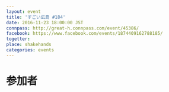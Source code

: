 ```yaml
---
layout: event
title: 'すごい広島 #184'
date: 2016-11-23 18:00:00 JST
connpass: http://great-h.connpass.com/event/45386/
facebook: https://www.facebook.com/events/1874409162788185/
togetter:
place: shakehands
categories: events
---
```


# 参加者
